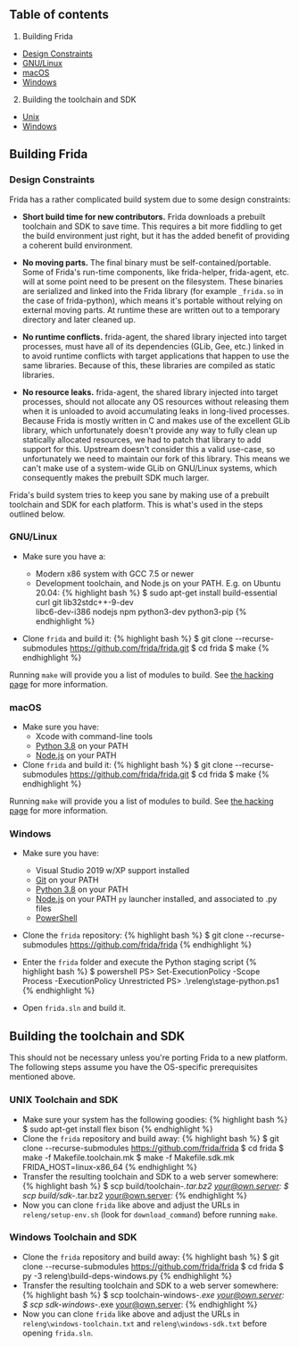 ## Table of contents

1. Building Frida
 - [Design Constraints](#design-constraints)
 - [GNU/Linux](#gnulinux)
 - [macOS](#macos)
 - [Windows](#windows)
2. Building the toolchain and SDK
 - [Unix](#unix-toolchain-and-sdk)
 - [Windows](#windows-toolchain-and-sdk)

## Building Frida

### Design Constraints

Frida has a rather complicated build system due to some design constraints:

- **Short build time for new contributors.** Frida downloads a prebuilt
toolchain and SDK to save time. This requires a bit more fiddling to get the
build environment just right, but it has the added benefit of providing a
coherent build environment.

- **No moving parts.** The final binary must be self-contained/portable. Some of
Frida's run-time components, like frida-helper, frida-agent, etc. will at some
point need to be present on the filesystem. These binaries are serialized and
linked into the Frida library (for example `_frida.so` in the case of
frida-python), which means it's portable without relying on external moving
parts. At runtime these are written out to a temporary directory and later
cleaned up.

- **No runtime conflicts.** frida-agent, the shared library injected into target
processes, must have all of its dependencies (GLib, Gee, etc.) linked in to
avoid runtime conflicts with target applications that happen to use the same
libraries. Because of this, these libraries are compiled as static libraries.

- **No resource leaks.** frida-agent, the shared library injected into target
processes, should not allocate any OS resources without releasing them when it
is unloaded to avoid accumulating leaks in long-lived processes. Because Frida
is mostly written in C and makes use of the excellent GLib library, which
unfortunately doesn't provide any way to fully clean up statically allocated
resources, we had to patch that library to add support for this. Upstream
doesn't consider this a valid use-case, so unfortunately we need to maintain our
fork of this library. This means we can't make use of a system-wide GLib on
GNU/Linux systems, which consequently makes the prebuilt SDK much larger.

Frida's build system tries to keep you sane by making use of a prebuilt
toolchain and SDK for each platform. This is what's used in the steps outlined
below.

### GNU/Linux

- Make sure you have a:
  - Modern x86 system with GCC 7.5 or newer
  - Development toolchain, and Node.js on your PATH. E.g. on Ubuntu 20.04:
{% highlight bash %}
$ sudo apt-get install build-essential curl git lib32stdc++-9-dev \
    libc6-dev-i386 nodejs npm python3-dev python3-pip
{% endhighlight %}

- Clone `frida` and build it:
{% highlight bash %}
$ git clone --recurse-submodules https://github.com/frida/frida.git
$ cd frida
$ make
{% endhighlight %}

Running `make` will provide you a list of modules to build. See
[the hacking page](https://www.frida.re/docs/hacking/) for more information.

### macOS

- Make sure you have:
  - Xcode with command-line tools
  - [Python 3.8](https://www.python.org/downloads/mac-osx/) on your PATH
  - [Node.js](https://nodejs.org/) on your PATH
- Clone `frida` and build it:
{% highlight bash %}
$ git clone --recurse-submodules https://github.com/frida/frida.git
$ cd frida
$ make
{% endhighlight %}

Running `make` will provide you a list of modules to build. See
[the hacking page](https://www.frida.re/docs/hacking/) for more information.

### Windows

- Make sure you have:
  - Visual Studio 2019 w/XP support installed
  - [Git](https://git-scm.com/downloads) on your PATH
  - [Python 3.8](https://www.python.org/downloads/windows/) on your PATH
  - [Node.js](https://nodejs.org/) on your PATH
    `py` launcher installed, and associated to .py files
  - [PowerShell](https://msdn.microsoft.com/en-us/powershell/scripting/setup/installing-windows-powershell)

- Clone the `frida` repository:
{% highlight bash %}
$ git clone --recurse-submodules https://github.com/frida/frida
{% endhighlight %}

- Enter the `frida` folder and execute the Python staging script
{% highlight bash %}
$ powershell
PS> Set-ExecutionPolicy -Scope Process -ExecutionPolicy Unrestricted
PS> .\releng\stage-python.ps1
{% endhighlight %}

- Open `frida.sln` and build it.

## Building the toolchain and SDK

This should not be necessary unless you're porting Frida to a new platform. The
following steps assume you have the OS-specific prerequisites mentioned above.

### UNIX Toolchain and SDK

- Make sure your system has the following goodies:
{% highlight bash %}
$ sudo apt-get install flex bison
{% endhighlight %}
- Clone the `frida` repository and build away:
{% highlight bash %}
$ git clone --recurse-submodules https://github.com/frida/frida
$ cd frida
$ make -f Makefile.toolchain.mk
$ make -f Makefile.sdk.mk FRIDA_HOST=linux-x86_64
{% endhighlight %}
- Transfer the resulting toolchain and SDK to a web server somewhere:
{% highlight bash %}
$ scp build/toolchain-*.tar.bz2 your@own.server:
$ scp build/sdk-*.tar.bz2 your@own.server:
{% endhighlight %}
- Now you can clone `frida` like above and adjust the URLs in
`releng/setup-env.sh` (look for `download_command`) before running `make`.

### Windows Toolchain and SDK

- Clone the `frida` repository and build away:
{% highlight bash %}
$ git clone --recurse-submodules https://github.com/frida/frida
$ cd frida
$ py -3 releng\build-deps-windows.py
{% endhighlight %}
- Transfer the resulting toolchain and SDK to a web server somewhere:
{% highlight bash %}
$ scp toolchain-windows-*.exe your@own.server:
$ scp sdk-windows-*.exe your@own.server:
{% endhighlight %}
- Now you can clone `frida` like above and adjust the URLs in
  `releng\windows-toolchain.txt` and `releng\windows-sdk.txt` before opening
  `frida.sln`.

